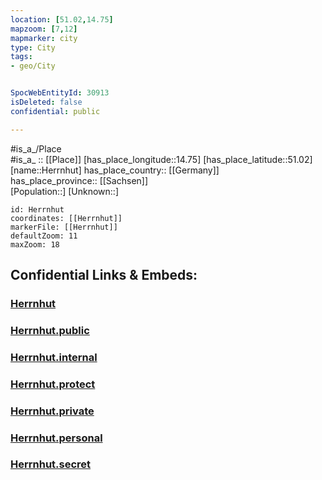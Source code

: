 ```yaml
---
location: [51.02,14.75] 
mapzoom: [7,12] 
mapmarker: city 
type: City
tags:
- geo/City


SpocWebEntityId: 30913
isDeleted: false
confidential: public

---
```

#is_a_/Place  
#is_a_ :: [[Place]] 
[has_place_longitude::14.75] 
[has_place_latitude::51.02] 
[name::Herrnhut] 
has_place_country:: [[Germany]]  
has_place_province:: [[Sachsen]]  
[Population::] 
[Unknown::] 


```leaflet
id: Herrnhut
coordinates: [[Herrnhut]] 
markerFile: [[Herrnhut]] 
defaultZoom: 11 
maxZoom: 18
```


## Confidential Links & Embeds: 

### [Herrnhut](/_Standards/Earth/Continent/Europe/Europe~Central/Germany/Germany~East/Sachsen/counties~Sachsen/Görlitz/cities~Görlitz/Herrnhut.md) 

### [Herrnhut.public](/_public/Earth/Continent/Europe/Europe~Central/Germany/Germany~East/Sachsen/counties~Sachsen/Görlitz/cities~Görlitz/Herrnhut.public.md) 

### [Herrnhut.internal](/_internal/Earth/Continent/Europe/Europe~Central/Germany/Germany~East/Sachsen/counties~Sachsen/Görlitz/cities~Görlitz/Herrnhut.internal.md) 

### [Herrnhut.protect](/_protect/Earth/Continent/Europe/Europe~Central/Germany/Germany~East/Sachsen/counties~Sachsen/Görlitz/cities~Görlitz/Herrnhut.protect.md) 

### [Herrnhut.private](/_private/Earth/Continent/Europe/Europe~Central/Germany/Germany~East/Sachsen/counties~Sachsen/Görlitz/cities~Görlitz/Herrnhut.private.md) 

### [Herrnhut.personal](/_personal/Earth/Continent/Europe/Europe~Central/Germany/Germany~East/Sachsen/counties~Sachsen/Görlitz/cities~Görlitz/Herrnhut.personal.md) 

### [Herrnhut.secret](/_secret/Earth/Continent/Europe/Europe~Central/Germany/Germany~East/Sachsen/counties~Sachsen/Görlitz/cities~Görlitz/Herrnhut.secret.md)

